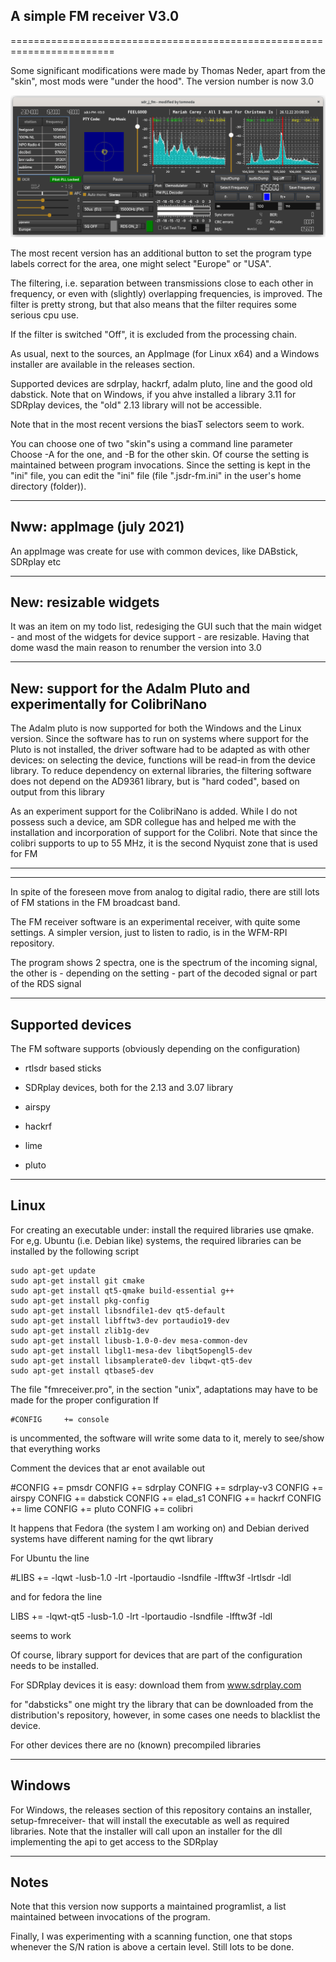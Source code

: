 
A simple FM receiver V3.0
-------------------------

========================================================================

Some significant modifications were made by Thomas Neder, apart from the
"skin", most mods were "under the hood". 
The version number is now 3.0

![fm receiver](/fmreceiver.png?raw=true)

The most recent version has an additional button to set the program type
labels correct for the area, one might select "Europe"  or "USA".

The filtering, i.e. separation between transmissions close to each other
in frequency, or even with (slightly) overlapping frequencies,
is improved.
The filter is pretty strong, but that also means that the filter requires
some serious cpu use.

If the filter is switched "Off", it is excluded from the processing chain.

As usual, next to the sources, an AppImage (for Linux x64) and a Windows
installer are available in the releases section.

Supported devices are sdrplay, hackrf, adalm pluto, line and the good 
old dabstick. Note that on Windows, if you ahve installed a library 3.11
for SDRplay devices, the "old" 2.13 library will not be accessible.

Note that in the most  recent versions the biasT selectors seem to
work.

You can choose  one of two "skin"s using a command line parameter
Choose -A for the one, and -B for the other skin. Of course the setting
is maintained between program invocations.
Since the setting is kept in the "ini" file, you can edit
the "ini" file (file ".jsdr-fm.ini"  in the user's home directory (folder)).

-------------------------------------------------------------------------
Nww: appImage (july 2021)
------------------------------------------------------------------------

An appImage was create for use with common devices, like DABstick,
SDRplay etc

-----------------------------------------------------------------------
New: resizable widgets
-----------------------------------------------------------------------

It was an item on my todo list, redesiging the GUI such that the main
widget - and most of the widgets for device support - are resizable.
Having that dome wasd the main reason to renumber the version into 3.0

------------------------------------------------------------------------
New: support for the Adalm Pluto and experimentally for ColibriNano
------------------------------------------------------------------------

The Adalm pluto is now supported for both the Windows and the Linux version.
Since the software has to run on systems where support for the Pluto is
not installed, the driver software had to be adapted as with
other devices: on selecting the device, functions will be read-in from the
device library. To reduce dependency on external libraries, the filtering
software does not depend on the AD9361 library, but is "hard coded",
based on output from this library

As an experiment support for the ColibriNano is added. While I do not 
possess such a device, am SDR collegue has and helped me with the
installation and incorporation of support for the Colibri.
Note that since the colibri supports to up to 55 MHz, it is the second Nyquist
zone that is used for FM


-------------------------------------------------------------------------
-------------------------------------------------------------------------

In spite of the foreseen move from analog to digital radio, there
are still lots of FM stations in the FM broadcast band.

The FM receiver software is an experimental receiver, with quite some settings.
A simpler version, just to listen to radio, is in the WFM-RPI repository.

The program shows 2 spectra, one is the spectrum of the incoming signal,
the other is - depending on the setting - part of the decoded signal
or part of the RDS signal

-------------------------------------------------------------------------
Supported devices
-------------------------------------------------------------------------

The FM software supports (obviously depending on the configuration)

* rtlsdr based sticks

* SDRplay devices, both  for the 2.13 and 3.07 library

* airspy

* hackrf

* lime

* pluto

--------------------------------------------------------------------------------
Linux
--------------------------------------------------------------------------------
For creating an executable under: install the required libraries use qmake.
For e,g. Ubuntu (i.e. Debian like) systems, the required libraries
can be installed by the following script

	sudo apt-get update
	sudo apt-get install git cmake
	sudo apt-get install qt5-qmake build-essential g++
	sudo apt-get install pkg-config
	sudo apt-get install libsndfile1-dev qt5-default
	sudo apt-get install libfftw3-dev portaudio19-dev
	sudo apt-get install zlib1g-dev
	sudo apt-get install libusb-1.0-0-dev mesa-common-dev
	sudo apt-get install libgl1-mesa-dev libqt5opengl5-dev
	sudo apt-get install libsamplerate0-dev libqwt-qt5-dev
	sudo apt-get install qtbase5-dev

The file "fmreceiver.pro", in the section "unix",
adaptations may have to be made for the proper configuration
If

	#CONFIG		+= console

is uncommented, the software will write some data to it, merely to
see/show that everything works

Comment the devices that ar enot available out

#CONFIG		+= pmsdr
CONFIG		+= sdrplay
CONFIG		+= sdrplay-v3
CONFIG		+= airspy
CONFIG		+= dabstick
CONFIG		+= elad_s1
CONFIG		+= hackrf
CONFIG		+= lime
CONFIG		+= pluto
CONFIG		+= colibri

It happens that Fedora (the system I am working on) and Debian derived
systems have different naming for the qwt library

For Ubuntu the line

#LIBS +=  -lqwt -lusb-1.0 -lrt -lportaudio -lsndfile -lfftw3f -lrtlsdr -ldl

and for fedora the line

LIBS +=  -lqwt-qt5 -lusb-1.0 -lrt -lportaudio -lsndfile -lfftw3f -ldl

seems to work

Of course, library support for devices that are part of the configuration
needs to be installed.

For SDRplay devices it is easy: download them from www.sdrplay.com

for "dabsticks" one might try the library that can be downloaded from
the distribution's repository, however, in some cases one needs
to blacklist the device.

For other devices there are no (known) precompiled libraries

-------------------------------------------------------------------------------
Windows
-------------------------------------------------------------------------------

For Windows, the releases section of this repository contains an installer, setup-fmreceiver-  that will
install the executable as well as required libraries. Note that the installer will call upon
an installer for the dll implementing the api to get access to the SDRplay

------------------------------------------------------------------------------
Notes
------------------------------------------------------------------------------

Note that this version now supports a maintained programlist,
a list maintained between invocations of the program.

Finally, I was experimenting with a scanning function, one that stops
whenever the S/N ration is above a certain level. Still lots to be done.


